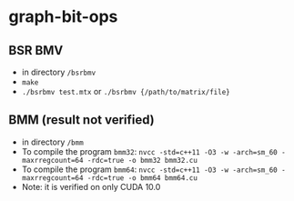 # graph-bit-ops

## BSR BMV
* in directory `/bsrbmv`
* `make`
* `./bsrbmv test.mtx` or `./bsrbmv {/path/to/matrix/file}`

## BMM (result not verified)
* in directory `/bmm`
* To compile the program `bmm32`: `nvcc -std=c++11 -O3 -w -arch=sm_60 -maxrregcount=64 -rdc=true -o bmm32 bmm32.cu`
* To compile the program `bmm64`: `nvcc -std=c++11 -O3 -w -arch=sm_60 -maxrregcount=64 -rdc=true -o bmm64 bmm64.cu`
* Note: it is verified on only CUDA 10.0